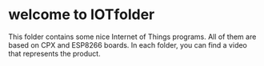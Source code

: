 # welcome to IOTfolder
This folder contains some nice Internet of Things programs. All of them are based on CPX and ESP8266 boards. In each folder, you can find a video that represents the product.
